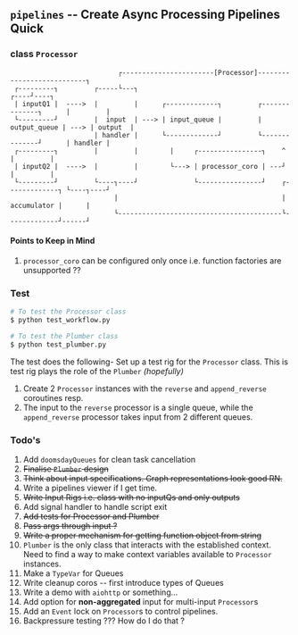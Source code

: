 ## `pipelines` -- Create Async Processing Pipelines Quick



### class `Processor`
```
                           ┌-----------------------[Processor]---------------------------┐     
 ┌---------┐         ┌-----└---┐                                                    ┌----┘----┐
 | inputQ1 |  ---->  |         |      ┌-------------┐         ┌--------------┐      |         |
 └---------┘         |  input  | ---> | input_queue |         | output_queue | ---> | output  |
                     | handler |      └-------------┘         └--------------┘      | handler |
 ┌---------┐         |         |        |     ┌----------------┐    ^               |         |
 | inputQ2 |  ---->  |         |        └---> | processor_coro | ---┘               |         |
 └---------┘         └----┐----┘              └----------------┘    ┌-------------┐ └----┐----┘
                          |                                         | accumulator |      |     
                          └-----------------------------------------└-------------┘------┘     
```
#### Points to Keep in Mind
1. `processor_coro` can be configured only once i.e. function factories are unsupported ??

### Test
```bash
# To test the Processor class 
$ python test_workflow.py

# To test the Plumber class
$ python test_plumber.py
```
The test does the following-
Set up a test rig for the `Processor` class. This is test rig plays the role of the `Plumber` *(hopefully)*
1. Create 2 `Processor` instances with the `reverse` and `append_reverse` coroutines resp.
2. The input to the `reverse` processor is a single queue, while the `append_reverse` processor takes input from 2 different queues.

### Todo's
1. Add `doomsdayQueues` for clean task cancellation
2. ~~Finalise `Plumber` design~~
3. ~~Think about input specifications. Graph representations look good RN.~~
4. Write a pipelines viewer if I get time.
5. ~~Write Input Rigs i.e. class with no inputQs and only outputs~~ 
6. Add signal handler to handle script exit
7. ~~Add tests for Processor and Plumber~~
8. ~~Pass args through input ?~~
9. ~~Write a proper mechanism for getting function object from string~~
10. `Plumber` is the only class that interacts with the established context. Need to find a way to make context variables available to `Processor` instances.
11. Make a `TypeVar` for Queues
12. Write cleanup coros -- first introduce types of Queues
13. Write a demo with `aiohttp` or something...
14. Add option for **non-aggregated** input for multi-input `Processor`s
15. Add an `Event` lock on `Processor`s to control pipelines.
16. Backpressure testing ??? How do I do that ?

